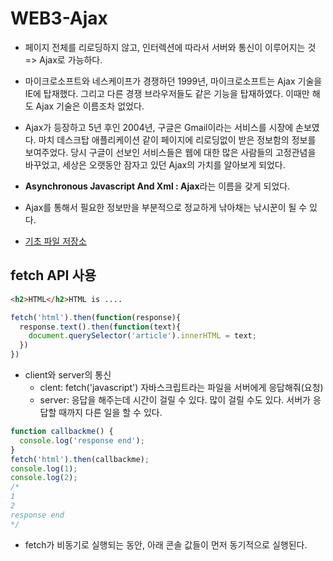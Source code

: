 # WEB3-Ajax

- 페이지 전체를 리로딩하지 않고, 인터렉션에 따라서 서버와 통신이 이루어지는 것 => Ajax로 가능하다.
- 마이크로소프트와 네스케이프가 경쟁하던 1999년, 마이크로소프트는 Ajax 기술을 IE에 탑재했다.
  그리고 다른 경쟁 브라우저들도 같은 기능을 탑재하였다. 이때만 해도 Ajax 기술은 이름조차 없었다.
- Ajax가 등장하고 5년 후인 2004년, 구글은 Gmail이라는 서비스를 시장에 손보였다.
  마치 데스크탑 애플리케이션 같이 페이지에 리로딩없이 받은 정보함의 정보를 보여주었다. 당시 구글이 선보인 서비스들은 웹에 대한 많은 사람들의 고정관념을 바꾸었고, 세상은 오랫동안 잠자고 있던 Ajax의 가치를 알아보게 되었다.
- **Asynchronous Javascript And Xml : Ajax**라는 이름을 갖게 되었다.
- Ajax를 통해서 필요한 정보만을 부분적으로 정교하게 낚아채는 낚시꾼이 될 수 있다.

- [기초 파일 저장소](https://github.com/web-n/web2_javascript)


## fetch API 사용

```html
<h2>HTML</h2>HTML is ....
```

```js
fetch('html').then(function(response){
  response.text().then(function(text){
    document.querySelector('article').innerHTML = text;
  })
})
```

- client와 server의 통신
  - clent: fetch('javascript') 자바스크립트라는 파일을 서버에게 응답해줘(요청)
  - server: 응답을 해주는데 시간이 걸릴 수 있다. 많이 걸릴 수도 있다. 서버가 응답할 때까지 다른 일을 할 수 있다.

```js
function callbackme() {
  console.log('response end');
}
fetch('html').then(callbackme);
console.log(1);
console.log(2);
/*
1
2
response end
*/
```
- fetch가 비동기로 실행되는 동안, 아래 콘솔 값들이 먼저 동기적으로 실행된다.